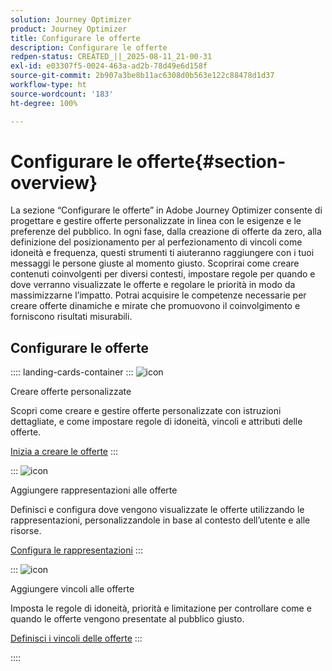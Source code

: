 ```yaml
---
solution: Journey Optimizer
product: Journey Optimizer
title: Configurare le offerte
description: Configurare le offerte
redpen-status: CREATED_||_2025-08-11_21-00-31
exl-id: e03307f5-0024-463a-ad2b-78d49e6d158f
source-git-commit: 2b907a3be8b11ac6308d0b563e122c88478d1d37
workflow-type: ht
source-wordcount: '183'
ht-degree: 100%

---
```


# Configurare le offerte{#section-overview}

La sezione “Configurare le offerte” in Adobe Journey Optimizer consente di progettare e gestire offerte personalizzate in linea con le esigenze e le preferenze del pubblico. In ogni fase, dalla creazione di offerte da zero, alla definizione del posizionamento per al perfezionamento di vincoli come idoneità e frequenza, questi strumenti ti aiuteranno raggiungere con i tuoi messaggi le persone giuste al momento giusto. Scoprirai come creare contenuti coinvolgenti per diversi contesti, impostare regole per quando e dove verranno visualizzate le offerte e regolare le priorità in modo da massimizzarne l’impatto. Potrai acquisire le competenze necessarie per creare offerte dinamiche e mirate che promuovono il coinvolgimento e forniscono risultati misurabili.

## Configurare le offerte

:::: landing-cards-container
:::
![icon](https://cdn.experienceleague.adobe.com/icons/circle-play.svg)

Creare offerte personalizzate

Scopri come creare e gestire offerte personalizzate con istruzioni dettagliate, e come impostare regole di idoneità, vincoli e attributi delle offerte.

[Inizia a creare le offerte](../using/offers/offer-library/creating-personalized-offers.md)
:::

:::
![icon](https://cdn.experienceleague.adobe.com/icons/puzzle-piece.svg)

Aggiungere rappresentazioni alle offerte

Definisci e configura dove vengono visualizzate le offerte utilizzando le rappresentazioni, personalizzandole in base al contesto dell’utente e alle risorse.

[Configura le rappresentazioni](../using/offers/offer-library/add-representations.md)
:::

:::
![icon](https://cdn.experienceleague.adobe.com/icons/bullseye.svg)

Aggiungere vincoli alle offerte

Imposta le regole di idoneità, priorità e limitazione per controllare come e quando le offerte vengono presentate al pubblico giusto.

[Definisci i vincoli delle offerte](../using/offers/offer-library/add-constraints.md)
:::

::::
